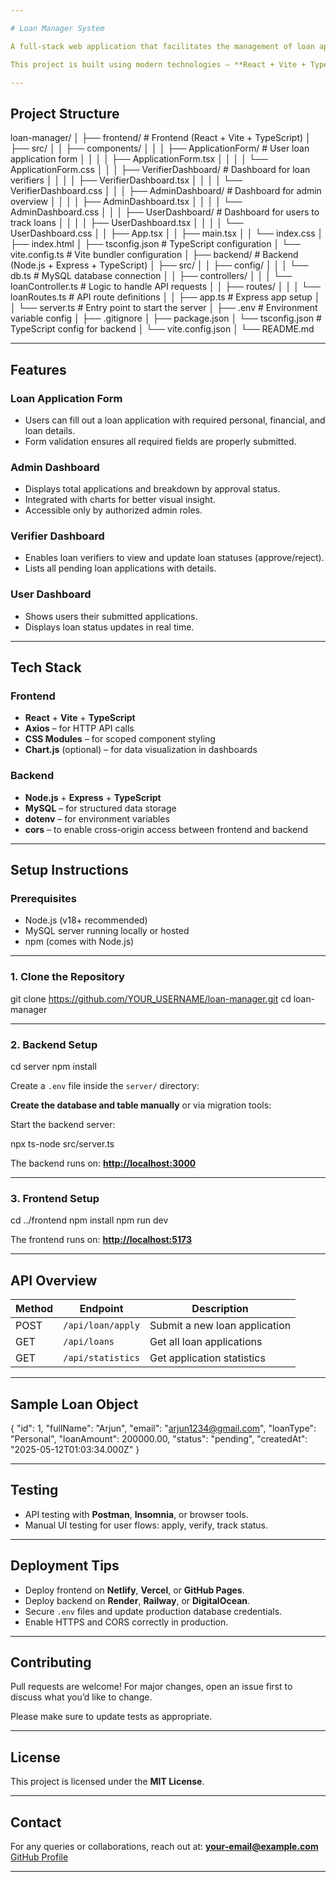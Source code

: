 ```yaml
---

# Loan Manager System

A full-stack web application that facilitates the management of loan applications, approvals, and monitoring through user-friendly dashboards for Admins, Verifiers, and Users.

This project is built using modern technologies — **React + Vite + TypeScript** on the frontend and **Node.js + Express + TypeScript + MySQL** on the backend.

---
```


## Project Structure

loan-manager/
│
├── frontend/ # Frontend (React + Vite + TypeScript)
│ ├── src/
│ │ ├── components/
│ │ │ ├── ApplicationForm/ # User loan application form
│ │ │ │ ├── ApplicationForm.tsx
│ │ │ │ └── ApplicationForm.css
│ │ │ ├── VerifierDashboard/ # Dashboard for loan verifiers
│ │ │ │ ├── VerifierDashboard.tsx
│ │ │ │ └── VerifierDashboard.css
│ │ │ ├── AdminDashboard/ # Dashboard for admin overview
│ │ │ │ ├── AdminDashboard.tsx
│ │ │ │ └── AdminDashboard.css
│ │ │ ├── UserDashboard/ # Dashboard for users to track loans
│ │ │ │ ├── UserDashboard.tsx
│ │ │ │ └── UserDashboard.css
│ │ ├── App.tsx
│ │ ├── main.tsx
│ │ └── index.css
│ ├── index.html
│ ├── tsconfig.json # TypeScript configuration
│ └── vite.config.ts # Vite bundler configuration
│
├── backend/ # Backend (Node.js + Express + TypeScript)
│ ├── src/
│ │ ├── config/
│ │ │ └── db.ts # MySQL database connection
│ │ ├── controllers/
│ │ │ └── loanController.ts # Logic to handle API requests
│ │ ├── routes/
│ │ │ └── loanRoutes.ts # API route definitions
│ │ ├── app.ts # Express app setup
│ │ └── server.ts # Entry point to start the server
│ ├── .env # Environment variable config
│ ├── .gitignore
│ ├── package.json
│ └── tsconfig.json # TypeScript config for backend
│ └── vite.config.json
│
└── README.md

---

## Features

### Loan Application Form
- Users can fill out a loan application with required personal, financial, and loan details.
- Form validation ensures all required fields are properly submitted.

### Admin Dashboard
- Displays total applications and breakdown by approval status.
- Integrated with charts for better visual insight.
- Accessible only by authorized admin roles.

### Verifier Dashboard
- Enables loan verifiers to view and update loan statuses (approve/reject).
- Lists all pending loan applications with details.

### User Dashboard
- Shows users their submitted applications.
- Displays loan status updates in real time.

---

## Tech Stack

### Frontend
- **React** + **Vite** + **TypeScript**
- **Axios** – for HTTP API calls
- **CSS Modules** – for scoped component styling
- **Chart.js** (optional) – for data visualization in dashboards

### Backend
- **Node.js** + **Express** + **TypeScript**
- **MySQL** – for structured data storage
- **dotenv** – for environment variables
- **cors** – to enable cross-origin access between frontend and backend

---

## Setup Instructions

### Prerequisites

- Node.js (v18+ recommended)
- MySQL server running locally or hosted
- npm (comes with Node.js)

---

### 1️. Clone the Repository

git clone https://github.com/YOUR_USERNAME/loan-manager.git
cd loan-manager

---

### 2️. Backend Setup

cd server
npm install

Create a `.env` file inside the `server/` directory:

**Create the database and table manually** or via migration tools:

Start the backend server:

npx ts-node src/server.ts

The backend runs on: **[http://localhost:3000](http://localhost:3000)**

---

### 3️. Frontend Setup

cd ../frontend
npm install
npm run dev

The frontend runs on: **[http://localhost:5173](http://localhost:5173)**

---

## API Overview

| Method | Endpoint                | Description                    |
| ------ | ----------------------- | ------------------------------ |
| POST   | `/api/loan/apply`       | Submit a new loan application  |
| GET    | `/api/loans`            | Get all loan applications      |
| GET    | `/api/statistics`       | Get application statistics     |

---

## Sample Loan Object

{
  "id": 1,
  "fullName": "Arjun",
  "email": "arjun1234@gmail.com",
  "loanType": "Personal",
  "loanAmount": 200000.00,
  "status": "pending",
  "createdAt": "2025-05-12T01:03:34.000Z"
}

---

## Testing

* API testing with **Postman**, **Insomnia**, or browser tools.
* Manual UI testing for user flows: apply, verify, track status.

---

## Deployment Tips

* Deploy frontend on **Netlify**, **Vercel**, or **GitHub Pages**.
* Deploy backend on **Render**, **Railway**, or **DigitalOcean**.
* Secure `.env` files and update production database credentials.
* Enable HTTPS and CORS correctly in production.

---

## Contributing

Pull requests are welcome! For major changes, open an issue first to discuss what you’d like to change.

Please make sure to update tests as appropriate.

---

## License

This project is licensed under the **MIT License**.

---

## Contact

For any queries or collaborations, reach out at:
**[your-email@example.com](mailto:mmallikarjun4368@gmail.com)**
[GitHub Profile](https://github.com/MMALLIKARJUN2312)

---
